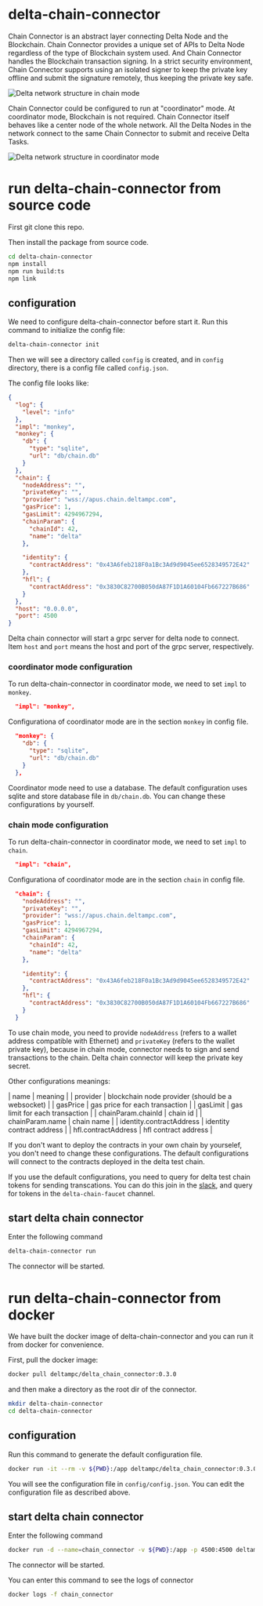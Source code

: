 # delta-chain-connector

Chain Connector is an abstract layer connecting Delta Node and the Blockchain. Chain Connector provides a unique set of APIs to Delta Node regardless of the type of Blockchain system used. And Chain Connector handles the Blockchain transaction signing. In a strict security environment, Chain Connector supports using an isolated signer to keep the private key offline and submit the signature remotely, thus keeping the private key safe.

![Delta network structure in chain mode](./asserts/chain-structure.png)


Chain Connector could be configured to run at "coordinator" mode. At coordinator mode, Blockchain is not required. Chain Connector itself behaves like a center node of the whole network. All the Delta Nodes in the network connect to the same Chain Connector to submit and receive Delta Tasks.


![Delta network structure in coordinator mode](./asserts/coordinator-structure.png)

# run delta-chain-connector from source code

First git clone this repo.

Then install the package from source code.

```bash
cd delta-chain-connector
npm install
npm run build:ts
npm link
```

## configuration

We need to configure delta-chain-connector before start it. Run this command to initialize the config file:

```bash
delta-chain-connector init
```

Then we will see a directory called `config` is created, and in `config` directory, there is a config file called `config.json`.

The config file looks like: 

```json
{
  "log": {
    "level": "info"
  },
  "impl": "monkey",
  "monkey": {
    "db": {
      "type": "sqlite",
      "url": "db/chain.db"
    }
  },
  "chain": {
    "nodeAddress": "",
    "privateKey": "",
    "provider": "wss://apus.chain.deltampc.com",
    "gasPrice": 1,
    "gasLimit": 4294967294,
    "chainParam": {
      "chainId": 42,
      "name": "delta"
    },

    "identity": {
      "contractAddress": "0x43A6feb218F0a1Bc3Ad9d9045ee6528349572E42"
    },
    "hfl": {
      "contractAddress": "0x3830C82700B050dA87F1D1A60104Fb667227B686"
    }
  },
  "host": "0.0.0.0",
  "port": 4500
}
```

Delta chain connector will start a grpc server for delta node to connect. Item `host` and `port` means the host and port of the grpc server, respectively.

### coordinator mode configuration

To run delta-chain-connector in coordinator mode, we need to set `impl` to `monkey`.

```json
  "impl": "monkey",
```

Configurationa of coordinator mode are in the section `monkey` in config file.

```json
  "monkey": {
    "db": {
      "type": "sqlite",
      "url": "db/chain.db"
    }
  },

```

Coordinator mode need to use a database. The default configuration uses sqlite and store database file in `db/chain.db`.
You can change these configurations by yourself.

### chain mode configuration

To run delta-chain-connector in coordinator mode, we need to set `impl` to `chain`.

```json
  "impl": "chain",
```

Configurationa of coordinator mode are in the section `chain` in config file.

```json
  "chain": {
    "nodeAddress": "",
    "privateKey": "",
    "provider": "wss://apus.chain.deltampc.com",
    "gasPrice": 1,
    "gasLimit": 4294967294,
    "chainParam": {
      "chainId": 42,
      "name": "delta"
    },

    "identity": {
      "contractAddress": "0x43A6feb218F0a1Bc3Ad9d9045ee6528349572E42"
    },
    "hfl": {
      "contractAddress": "0x3830C82700B050dA87F1D1A60104Fb667227B686"
    }
  }
```

To use chain mode, you need to provide `nodeAddress` (refers to a wallet address compatible with Ethernet) and `privateKey` (refers to the wallet private key), 
because in chain mode, connector needs to sign and send transactions to the chain.
Delta chain connector will keep the private key secret.

Other configurations meanings:

| name | meaning |
| provider | blockchain node provider (should be a websocket) |
| gasPrice | gas price for each transaction |
| gasLimit | gas limit for each transaction |
| chainParam.chainId | chain id |
| chainParam.name | chain name |
| identity.contractAddress | identity contract address |
| hfl.contractAddress | hfl contract address |

If you don't want to deploy the contracts in your own chain by yourselef, you don't need to change these configurations.
The default configurations will connect to the contracts deployed in the delta test chain.

If you use the default configurations, you need to query for delta test chain tokens for sending transcations.
You can do this join in the [slack](https://join.slack.com/t/delta-mpc/shared\_invite/zt-uaqm185x-52oCXcxoYvRlFwEoMUC8Tw), and query for tokens in the `delta-chain-faucet` channel.

## start delta chain connector

Enter the following command

```bash
delta-chain-connector run
```

The connector will be started.


# run delta-chain-connector from docker

We have built the docker image of delta-chain-connector and you can run it from docker for convenience.

First, pull the docker image:

```bash
docker pull deltampc/delta_chain_connector:0.3.0
```

and then make a directory as the root dir of the connector.

```bash
mkdir delta-chain-connector
cd delta-chain-connector
```

## configuration

Run this command to generate the default configuration file.

```bash
docker run -it --rm -v ${PWD}:/app deltampc/delta_chain_connector:0.3.0 init
```

You will see the configuration file in `config/config.json`. You can edit the configuration file as described above.

## start delta chain connector

Enter the following command

```bash
docker run -d --name=chain_connector -v ${PWD}:/app -p 4500:4500 deltampc/delta-chain-connector:0.3.0 run
```

The connector will be started.

You can enter this command to see the logs of connector

```bash
docker logs -f chain_connector
```